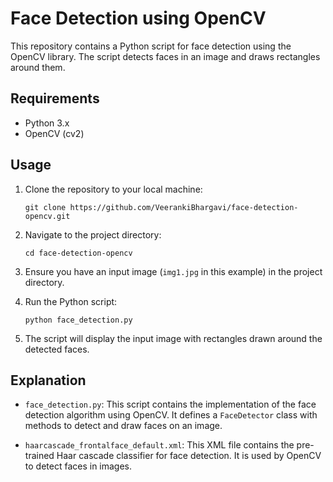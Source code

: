 # Face Detection using OpenCV

This repository contains a Python script for face detection using the OpenCV library. The script detects faces in an image and draws rectangles around them.

## Requirements

- Python 3.x
- OpenCV (cv2)

## Usage

1. Clone the repository to your local machine:

    ```
    git clone https://github.com/VeerankiBhargavi/face-detection-opencv.git
    ```

2. Navigate to the project directory:

    ```
    cd face-detection-opencv
    ```

3. Ensure you have an input image (`img1.jpg` in this example) in the project directory.

4. Run the Python script:

    ```
    python face_detection.py
    ```

5. The script will display the input image with rectangles drawn around the detected faces.

## Explanation

- `face_detection.py`: This script contains the implementation of the face detection algorithm using OpenCV. It defines a `FaceDetector` class with methods to detect and draw faces on an image.

- `haarcascade_frontalface_default.xml`: This XML file contains the pre-trained Haar cascade classifier for face detection. It is used by OpenCV to detect faces in images.
